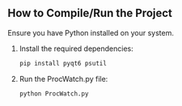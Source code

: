 ## How to Compile/Run the Project

   Ensure you have Python installed on your system.


1. Install the required dependencies:
   ```bash
   pip install pyqt6 psutil

2. Run the ProcWatch.py file:
   ```bash
   python ProcWatch.py
   ```